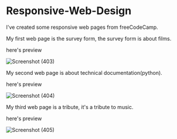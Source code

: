 # Responsive-Web-Design
I've created some responsive web pages from freeCodeCamp.

My first web page is the survey form, the survey form is about films.

here's preview

![Screenshot (403)](https://user-images.githubusercontent.com/91838287/160283053-d1995705-d5b6-4989-9635-cadaf3e6f155.png)


My second web page is about technical documentation(python).

here's preview

![Screenshot (404)](https://user-images.githubusercontent.com/91838287/160282934-c533868d-5737-477c-a1b2-f9b5b1aa6aaf.png)


My third web page is a tribute, it's a tribute to music.

here's preview

![Screenshot (405)](https://user-images.githubusercontent.com/91838287/160282921-44da2f77-56d4-461d-bc1b-55210dad559d.png)
